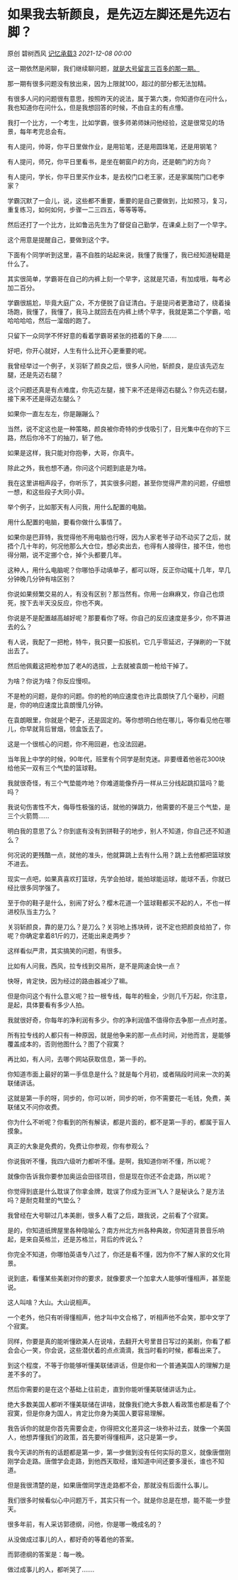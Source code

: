 # 如果我去斩颜良，是先迈左脚还是先迈右脚？

原创 碧树西风 [记忆承载3](javascript:void(0);) *2021-12-08 00:00*

这一期依然是闲聊，我们继续聊问题，[就是大号留言三百多的那一期。](http://mp.weixin.qq.com/s?__biz=MzU0MjYwNDU2Mw==&mid=2247502667&idx=1&sn=2e41ecbf67f6a389ba23e129cb322ce2&chksm=fb1aa737cc6d2e21a778279184bac9ada47215c2dcb87628a52db33ff691d7d1f4350dcb5e87&scene=21#wechat_redirect)



那一期有很多问题没有放出来，因为上限就100，超过的部分都无法加精。



有很多人问的问题很有意思，按照昨天的说法，属于第六类，你知道你在问什么，我也知道你在问什么，但是我想回答的时候，不由自主的有点懵。



我打一个比方，一个考生，比如学霸，很多师弟师妹问他经验，这是很常见的场景，每年考完总会有。



有人提问，帅哥，你平日里做作业，是用铅笔，还是用圆珠笔，还是用钢笔？



有人提问，师兄，你平日里看书，是坐在朝窗户的方向，还是朝门的方向？



有人提问，学长，你平日里买作业本，是去校门口老王家，还是家属院门口老李家？



学霸沉默了一会儿，说，这些都不重要，重要的是自己要做到，比如预习，复习，重复练习，如何如何，步骤一二三四五，等等等等。



然后还打了一个比方，比如鲁迅先生为了督促自己勤学，在课桌上刻了一个早字。



这个用意是提醒自己，要做到这个字。



下面有个同学听到这里，喜不自胜的站起来说，我懂了我懂了，我已经知道秘籍是什么了。



其实很简单，学霸哥在自己的内裤上刻一个早字，这就是咒语，有加成哦，每考必加二百分。



学霸很尴尬，毕竟大庭广众，不方便脱了自证清白。于是提问者更激动了，绕着操场跑，我懂了，我懂了，我马上就回去在内裤上绣个早字，我就是第二个学霸，哈哈哈哈哈，然后一溜烟的跑了。



只留下一众同学不怀好意的看着学霸哥紧张的捂着的下身........



好吧，你开心就好，人生有什么比开心更重要的呢。



我曾经举过一个例子，关羽斩了颜良之后，很多人问他，斩颜良，是应该先迈左腿，还是先迈右腿？



这个问题还真是有点难度，你先迈左腿，接下来不还是得迈右腿么？你先迈右腿，接下来不还是得迈左腿么？



如果你一直左左左，你是蹦蹦么？



当然，说不定这也是一种策略，颜良被你奇特的步伐吸引了，目光集中在你的下三路，然后你冷不丁的抽刀，斩了他。



如果是这样，我只能对你抱拳，大哥，你真牛。



除此之外，我也想不通，你问这个问题到底是为啥。



我在这里讲相声段子，你听乐了，其实很多问题，甚至你觉得严肃的问题，仔细想一想，和这些段子大同小异。



举个例子，比如那天有人问我，用什么配置的电脑。



用什么配置的电脑，要看你做什么事情了。



如果你是巴菲特，我觉得他不用电脑也行呀，因为人家老爷子动不动买了之后，就捂个几十年的，何况他那么大仓位，想必卖出去，也得有人接得住，接不住，他也得分期，说不定挪个仓，掉个头都要几年。



这种人，用什么电脑呢？你哪怕手动填单子，都可以呀，反正你动辄十几年，早几分钟晚几分钟有啥区别？



你说如果频繁交易的人，有没有区别？那当然有。你用一台麻麻叉，你自己也烦死，按下去半天没反应，你也不爽。



你说是不是配置越高越好呢？那要看你了呀。你自己的反应速度是多少，你不算进去的么？



有人说，我配了一把枪，特牛，我只要一扣扳机，它几乎零延迟，子弹刷的一下就出去了。



然后他佩戴这把枪参加了老A的选拔，上去就被袁朗一枪给干掉了。



为啥？你说为啥？你反应慢呗。



不是枪的问题，是你的问题。你的枪的响应速度也许比袁朗快了几个毫秒，问题是，你的响应速度比袁朗慢几分钟。



在袁朗眼里，你就是个靶子，还是固定的。等你想明白他在哪儿，等你看见他在哪儿，你早就背后冒烟，领盒饭去了。



这是一个很核心的问题，你不用回避，也没法回避。



当年我上中学的时候，90年代，班里有个同学是耐克迷。非要缠着他爸花300块给他买一双有三个气垫的篮球鞋。



我就很奇怪，有三个气垫能咋地？你难道能像乔丹一样从三分线起跳扣篮吗？能吗？



我说句伤害性不大，侮辱性极强的话，就他的弹跳力，他需要的不是三个气垫，是三个火箭筒......



明白我的意思了么？你到底有没有到拼鞋子的地步，别人不知道，你自己还不知道么？



何况说的更残酷一点，就他的准头，他就算跳上去有什么用？跳上去他都把篮球放不进去。



现实一点吧，如果真喜欢打篮球，先学会拍球，能拍球能运球，能球不丢，你就已经比很多同学强了。



至于你的鞋子是什么，别闹了好么？樱木花道一个篮球鞋都买不起的人，不也一样进校队当主力么？



关羽斩颜良，靠的是刀么？是刀么？关羽地上拣块砖，说不定也把颜良给拍了，你呢？你确定拿着81斤的刀，还能出来走两步？



这样看似严肃，其实搞笑的问题，有很多。



比如有人问我，西风，拉专线到交易所，是不是网速会快一点？



快呀，肯定快，因为经过的路由器减少了嘛。



但是你问这个有什么意义呢？拉一根专线，每年的租金，少则几千万起，你注意，是起，具体要看有多少人拍。



我就很好奇，你每年的净利润有多少。你的净利润值不值得你去争那一点点时差。



所有拉专线的人都只有一种原因，就是他争来的那一点点时间，对他而言，是能够覆盖成本的，否则他图什么？图了个寂寞？



再比如，有人问，去哪个网站获取信息，第一手的。



你知道市面上最好的第一手信息是什么？就是每个月初，或者隔段时间来一次的美联储讲话。



这就是第一手的呀，同步的，你可以听，同步的听，你不需要花一毛钱，免费，美联储又不问你收费。



你为什么不听呢？你看到的所有解读，都是片面的，都不是第一手的，都属于盲人摸象。



真正的大象是免费的，免费让你参观，你有参观么？



你说我听不懂，我四六级听力都听不懂。是啊，我知道你听不懂，所以呢？



就像你告诉我你要参加奥运会田径项目，但是现在你还不会走路，所以呢？



你觉得到底是什么耽误了你拿金牌，耽误了你成为亚洲飞人？是秘诀么？是方法吗？是耐克鞋里的气垫么？



我曾经在大号聊过几本美剧，很多人看了之后，跟我说，之前看了个寂寞。



是的，你知道纸牌屋里各种隐喻么？南方州北方州各种典故，你知道背景音乐响起，是来自英格兰，还是苏格兰，背后的传说么？



你完全不知道，你哪怕英语专八过了，你还是看不懂，因为你不了解人家的文化背景。



说到底，看懂某些美剧对你的要求，就像要求一个加拿大人能够听懂相声，甚至能说。



这人叫啥？大山。大山说相声。



一个老外，他只有听得懂相声，他才叫中文合格了，听相声他不会笑，那中文学了个寂寞。



同样，你要是真的能听懂欧美人在说啥，去翻开大号里昔日写过的美剧，你看了都会会心一笑，你会说，这些潜伏着的点点滴滴，我当时看的时候，都看出来了。



到这个程度，不等于你能够听懂美联储讲话，但是你和一个普通美国人的理解力是差不多的了。



然后你需要的是在这个基础上往前走，直到你能听懂美联储讲话为止。



绝大多数美国人都听不懂美联储在讲啥，就像我们绝大多数人看政策也都是看了个寂寞，但是你身为国人，肯定比你身为美国人要容易理解。



我告诉你的就是你首先需要会走，你得把文化差异这一块弥补过去，就像一个美国人，他想弄懂我们的政策，首先要听得懂相声，这只是第一步。



我今天讲的所有的话题都是第一步，第一步做到没有任何实际的意义，就像唐僧刚刚学会走路。唐僧学会走路，到他西天取经，谁知道中间还要多漫长，谁也不知道。



但是我很清楚的是，如果唐僧同学连走路都不会，那就没有后面什么事儿。



我们很多时候看似心中问题万千，其实只有一个。就是你总是在想，能不能一步登天。



很多年前，有人采访郭德纲，问他，你是哪一晚成名的？



从没做成过事儿的人，都好奇的等着他的答案。



而郭德纲的答案是：每一晚。



做过成事儿的人，都听哭了.......